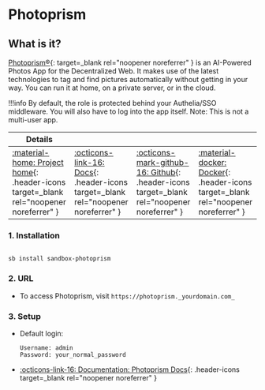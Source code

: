 # Photoprism

## What is it?

[Photoprism®](https://photoprism.app/){: target=_blank rel="noopener noreferrer" } is an AI-Powered Photos App for the Decentralized Web. It makes use of the latest technologies to tag and find pictures automatically without getting in your way. You can run it at home, on a private server, or in the cloud.

!!!info
    By default, the role is protected behind your Authelia/SSO middleware. You will also have to log into the app itself. Note: This is not a multi-user app.

| Details     |             |             |             |
|-------------|-------------|-------------|-------------|
| [:material-home: Project home](https://photoprism.app/){: .header-icons target=_blank rel="noopener noreferrer" } | [:octicons-link-16: Docs](https://docs.photoprism.app/){: .header-icons target=_blank rel="noopener noreferrer" } | [:octicons-mark-github-16: Github](https://github.com/photoprism/photoprism){: .header-icons target=_blank rel="noopener noreferrer" } | [:material-docker: Docker](https://hub.docker.com/r/photoprism/photoprism){: .header-icons target=_blank rel="noopener noreferrer" }|

### 1. Installation

``` shell

sb install sandbox-photoprism

```

### 2. URL

- To access Photoprism, visit `https://photoprism._yourdomain.com_`

### 3. Setup

- Default login:

  ``` { .yaml}
  Username: admin
  Password: your_normal_password
  ```

- [:octicons-link-16: Documentation: Photoprism Docs](https://docs.photoprism.app/){: .header-icons target=_blank rel="noopener noreferrer" }
